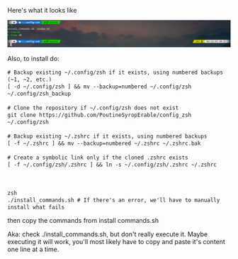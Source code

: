 Here's what it looks like

![Example of zsh config Image](zzz_Example.png)

Also, to install do:

```
# Backup existing ~/.config/zsh if it exists, using numbered backups (~1, ~2, etc.)
[ -d ~/.config/zsh ] && mv --backup=numbered ~/.config/zsh ~/.config/zsh_backup

# Clone the repository if ~/.config/zsh does not exist
git clone https://github.com/PoutineSyropErable/config_zsh ~/.config/zsh

# Backup existing ~/.zshrc if it exists, using numbered backups
[ -f ~/.zshrc ] && mv --backup=numbered ~/.zshrc ~/.zshrc.bak

# Create a symbolic link only if the cloned .zshrc exists
[ -f ~/.config/zsh/.zshrc ] && ln -s ~/.config/zsh/.zshrc ~/.zshrc



zsh
./install_commands.sh # If there's an error, we'll have to manually install what fails
```

then copy the commands from install commands.sh

Aka: check ./install_commands.sh, but don't really execute it. Maybe executing it will work, you'll most likely have to copy and paste
it's content one line at a time.
